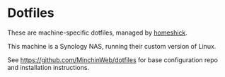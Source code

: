 Dotfiles
========

These are machine-specific dotfiles, managed by [homeshick](https://github.com/andsens/homeshick).

This machine is a Synology NAS, running their custom version of Linux.

See <https://github.com/MinchinWeb/dotfiles> for base configuration repo and installation instructions.

